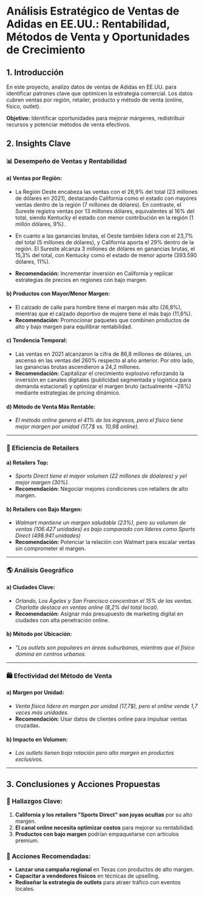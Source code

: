 
# Análisis Estratégico de Ventas de Adidas en EE.UU.: Rentabilidad, Métodos de Venta y Oportunidades de Crecimiento

## 1. Introducción

En este proyecto, analizo datos de ventas de Adidas en EE.UU. para identificar patrones clave que optimicen la estrategia comercial. Los datos cubren ventas por región, retailer, producto y método de venta (online, físico, outlet).

**Objetivo:** Identificar oportunidades para mejorar márgenes, redistribuir recursos y potenciar métodos de venta efectivos.

## 2. Insights Clave

### 📊 Desempeño de Ventas y Rentabilidad

#### a) Ventas por Región:
- La Región Oeste encabeza las ventas con el 26,9% del total (23 millones de dólares en 2021), destacando California como el estado con mayores ventas dentro de la región (7 millones de dólares). En contraste, el Sureste registra ventas por 13 millones dólares, equivalentes al 16% del total, siendo Kentucky el estado con menor contribución en la región (1 millón  dólares, 9%).
- En cuanto a las ganancias brutas, el Oeste también lidera con el 23,7% del total (5 millones de dólares), y California aporta el 29% dentro de la región. El Sureste alcanza 3 millones de dólares en ganancias brutas, el 15,3% del total, con Kentucky como el estado de menor aporte (393.590 dólares, 11%).

- **Recomendación:** Incrementar inversión en California y replicar estrategias de precios en regiones con bajo margen.

#### b) Productos con Mayor/Menor Margen:
- El calzado de calle para hombre tiene el margen más alto (26,8%), mientras que el calzado deportivo de mujere tiene el más bajo (11,6%).
- **Recomendación:** Promocionar paquetes que combinen productos de alto y bajo margen para equilibrar rentabilidad.

#### c) Tendencia Temporal: 
- Las ventas en 2021 alcanzaron la cifra de 86,8 millones de dólares, un ascenso en las ventas del 260% respecto al año anterior. Por otro lado, las ganancias brutas ascendieron a 24,2 millones.
- **Recomendación:** Capitalizar el crecimiento explosivo reforzando la inversión en canales digitales (publicidad segmentada y logística para demanda estacional) y optimizar el margen bruto (actualmente ~28%) mediante estrategias de pricing dinámico.

#### d) Método de Venta Más Rentable:
- *El método online genera el 41% de los ingresos, pero el físico tiene mejor margen por unidad (17,7$ vs. 10,9$ online).*

---

### 🏪 Eficiencia de Retailers

#### a) Retailers Top:
- *Sports Direct tiene el mayor volumen (22 millones de dóalares) y yel mejor margen (30%).*
- **Recomendación:** Negociar mejores condiciones con retailers de alto margen.

#### b) Retailers con Bajo Margen:
- *Walmart mantiene un margen saludable (23%), pero su volumen de ventas (106.427 unidades) es bajo comparado con líderes como Sports Direct (498.941 unidades)*  
- **Recomendación:** Potenciar la relación con Walmart para escalar ventas sin comprometer el margen.

---

### 🌎 Análisis Geográfico

#### a) Ciudades Clave:
- *Orlando, Los Ágeles y San Francisco concentran el 15% de las ventas. Charlotte destaca en ventas online (8,2% del total local).*  
- **Recomendación:** Asignar más presupuesto de marketing digital en ciudades con alta penetración online.

#### b) Método por Ubicación:
- *"Los outlets son populares en áreas suburbanas, mientras que el físico domina en centros urbanos.*

---

### 🛍️ Efectividad del Método de Venta

#### a) Margen por Unidad:
- *Venta física lidera en margen por unidad (17,7$), pero el online vende 1,7 veces más unidades.*
- **Recomendación:** Usar datos de clientes online para impulsar ventas cruzadas.  

#### b) Impacto en Volumen:  
- *Los outlets tienen baja rotación pero alto margen en productos exclusivos.*  

---

## 3. Conclusiones y Acciones Propuestas

### 🔑 Hallazgos Clave:
1. **California y los retailers "Sports Direct" son joyas ocultas** por su alto margen.  
2. **El canal online necesita optimizar costos** para mejorar su rentabilidad.  
3. **Productos con bajo margen** podrían empaquetarse con artículos premium.  

### 🚀 Acciones Recomendadas:
- **Lanzar una campaña regional** en Texas con productos de alto margen.  
- **Capacitar a vendedores físicos** en técnicas de upselling.  
- **Rediseñar la estrategia de outlets** para atraer tráfico con eventos locales.
